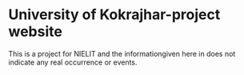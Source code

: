 # University of Kokrajhar-project website
 This is a project for NIELIT and the informationgiven here in does not indicate any real occurrence or events.
